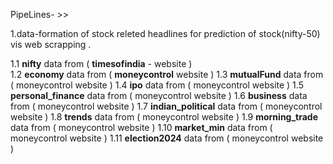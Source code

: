 PipeLines- >>

1.data-formation of stock releted headlines for prediction of stock(nifty-50) vis web scrapping .

  1.1  **nifty** data from (  **timesofindia** - website )<br>
  1.2  **economy** data from ( **moneycontrol** website )
  1.3  **mutualFund** data from ( moneycontrol website )
  1.4  **ipo** data from ( moneycontrol website )
  1.5  **personal_finance** data from ( moneycontrol website )
  1.6  **business** data from ( moneycontrol website )
  1.7  **indian_political** data from ( moneycontrol website )
  1.8  **trends** data from ( moneycontrol website )
  1.9  **morning_trade** data from ( moneycontrol website )
  1.10 **market_min** data from ( moneycontrol website )
  1.11 **election2024** data from ( moneycontrol website )

  
